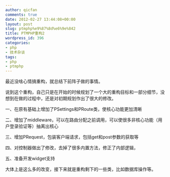 ```yaml
---
author: qicfan
comments: true
date: 2012-02-27 13:44:08+00:00
layout: post
slug: ptmphp%e9%87%8d%e6%9e%842
title: PTMPHP重构2
wordpress_id: 396
categories:
- php
- 技术杂谈
tags:
- php
- ptmphp
---
```


最近没啥心情搞重构，就总结下前阵子做的事情。

说到这个重构，自己只是在开始的时候规划了一个大的重构目标和一部分细节，没想到在做的过程中，还是对初期规划作出了很大的修改。

一、在原有基础上增加了PSettings和PRoute类，使核心功能更加清晰

二、增加了middleware，可以在路由分配之前调用，可以使很多非核心功能（用户登录验证等）抽离出核心

三、增加PRequest，包装客户端请求，包括get和post参数的获取等

四、对控制器做出了修改，去掉了很多内置方法，修正了内部逻辑，

五、准备开发widget支持



大体上是这么多的改变，接下来就是重构剩下的一些类，比如数据库操作等。
